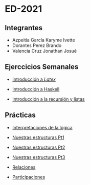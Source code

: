 # ED-2021
## Integrantes
- Azpeitia García Karyme Ivette
- Dorantes Perez Brando 
- Valencia Cruz Jonathan Josué

## Ejerccicios Semanales

- [Introducción a *Latex*](https://github.com/Kary-AG/ED-2021/tree/main/ES01)

- [Introducción a Haskell](https://github.com/Kary-AG/ED-2021/tree/main/ES02)

- [Introducción a la recursión y listas](https://github.com/Kary-AG/ED-2021/tree/main/ES03/src)

## Prácticas

- [Interpretaciones de la lógica](https://github.com/Kary-AG/ED-2021/tree/main/P04)

- [Nuestras estructuras Pt1](https://github.com/Kary-AG/ED-2021/tree/main/P05) 

- [Nuestras estructuras Pt2](https://github.com/Kary-AG/ED-2021/tree/main/P06)

- [Nuestras estructuras Pt3](https://github.com/Kary-AG/ED-2021/tree/main/P07)

- [Relaciones](https://github.com/Kary-AG/ED-2021/tree/main/P08)

- [Participaciones](https://github.com/Kary-AG/ED-2021/tree/main/Participaciones)
